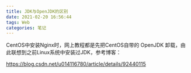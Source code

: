 ```yaml
---
title: JDK与OpenJDK的区别
date: 2021-02-20 16:56:44
tags: Web
categories: 笔记
---
```


CentOS中安装Nginx时，网上教程都是先把CentOS自带的 OpenJDK 卸载，由此联想到之前Linux系统中安装过JDK，参考博客：

https://blog.csdn.net/u014116780/article/details/92440115

